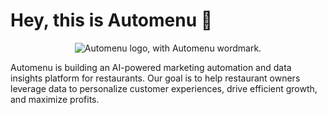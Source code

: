 # Hey, this is Automenu 👋

<p align="center">
  <picture>
    <source media="(prefers-color-scheme: dark)" srcset="https://cdn.automenu.co/assets/brand/automenu-logo-white.v1.svg">
    <img src="https://cdn.automenu.co/assets/brand/automenu-logo.v1.svg" alt="Automenu logo, with Automenu wordmark.">
  </picture>
</p>

Automenu is building an AI-powered marketing automation and data insights platform for restaurants. Our goal is to help restaurant owners leverage data to personalize customer experiences, drive efficient growth, and maximize profits.
